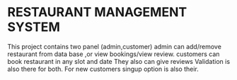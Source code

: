 # RESTAURANT MANAGEMENT SYSTEM
This project contains two panel (admin,customer)
admin can add/remove restaurant from data base ,or view bookings/view review.
customers can book restaurant in any slot and date They also can give reviews
Validation is also there for both. 
For new customers singup option is also their.

